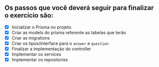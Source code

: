 ## Os passos que você deverá seguir para finalizar o exercício são:

- [x] Inicializar o Prisma no projeto.
- [x] Criar as models do prisma referente as tabelas que terão
- [x] Criar as migrations
- [x] Criar os tipos/interface para o `answer` e `question`
- [x] Finalizar a implementação do controller
- [x] Implementar os services
- [x] Implementar os repositories
